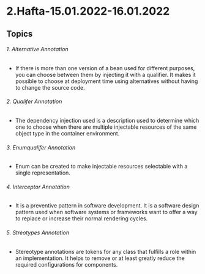 # 2.Hafta-15.01.2022-16.01.2022

## Topics

###### 1. Alternative Annotation 
- If there is more than one version of a bean used for different purposes, you can choose between them by injecting it with a qualifier. It makes it possible to choose at deployment time using alternatives without having to change the source code.
###### 2. Qualifer Annotation 
- The dependency injection used is a description used to determine which one to choose when there are multiple injectable resources of the same object type in the container environment.
###### 3. Enumqualifer Annotation 
- Enum can be created to make injectable resources selectable with a single representation.
###### 4. Interceptor Annotation 
- It is a preventive pattern in software development. It is a software design pattern used when software systems or frameworks want to offer a way to replace or increase their normal rendering cycles.
###### 5. Streotypes Annotation 
- Stereotype annotations are tokens for any class that fulfills a role within an implementation. It helps to remove or at least greatly reduce the required configurations for components.